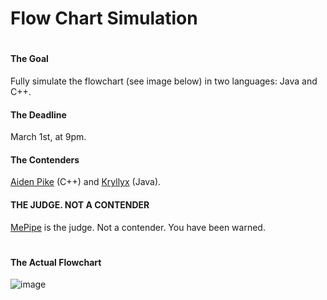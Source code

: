 # Flow Chart Simulation

#

#### The Goal
Fully simulate the flowchart (see image below) in two languages: Java and C++.

#### The Deadline
March 1st, at 9pm.

#### The Contenders
[Aiden Pike](https://github.com/aidenpike) (C++) and [Kryllyx](https://github.com/kryllyxofficial01) (Java).

#### THE JUDGE. NOT A CONTENDER
[MePipe](https://github.com/NotMePipe) is the judge. Not a contender. You have been warned.

#

#### The Actual Flowchart
![image](https://user-images.githubusercontent.com/97801783/151963974-dcbf6ed4-5575-466d-adb3-5c38b998c799.png)
